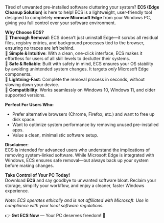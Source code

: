 Tired of unwanted pre-installed software cluttering your system? **ECS (Edge Cleanup Solution)** is here to help! ECS is a lightweight, user-friendly tool designed to completely **remove Microsoft Edge** from your Windows PC, giving you full control over your software environment.  

**Why Choose ECS?**  
🔹 **Thorough Removal**: ECS doesn’t just uninstall Edge—it scrubs all residual files, registry entries, and background processes tied to the browser, ensuring no traces are left behind.  
🔹 **Simple & Intuitive**: With a clean, one-click interface, ECS makes it effortless for users of all skill levels to declutter their systems.  
🔹 **Safe & Reliable**: Built with safety in mind, ECS ensures your OS stability by avoiding unintended system changes. It targets *only* Microsoft Edge components.  
🔹 **Lightning-Fast**: Complete the removal process in seconds, without slowing down your device.  
🔹 **Compatibility**: Works seamlessly on Windows 10, Windows 11, and older supported versions.  

**Perfect For Users Who:**  
- Prefer alternative browsers (Chrome, Firefox, etc.) and want to free up disk space.  
- Want to optimize system performance by removing unused pre-installed apps.  
- Value a clean, minimalistic software setup.  

**Disclaimer**:  
ECS is intended for advanced users who understand the implications of removing system-linked software. While Microsoft Edge is integrated with Windows, ECS ensures safe removal—but always back up your system before making changes.  

**Take Control of Your PC Today!**  
Download **ECS** and say goodbye to unwanted software bloat. Reclaim your storage, simplify your workflow, and enjoy a cleaner, faster Windows experience.  

*Note: ECS operates ethically and is not affiliated with Microsoft. Use in compliance with your local software regulations.*  

👉 **Get ECS Now** — Your PC deserves freedom! 🚀
